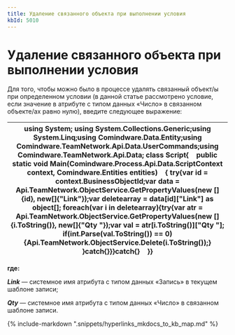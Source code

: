 ```yaml
---
title: Удаление связанного объекта при выполнении условия
kbId: 5010
---
```


# Удаление связанного объекта при выполнении условия

Для того, чтобы можно было в процессе удалять связанный объект/ы при определенном условии (в данной статье рассмотрено условие, если значение в атрибуте с типом данных «Число» в связанном объекте/ах равно нулю), введите следующее выражение:

| using System; using System.Collections.Generic;using System.Linq;using Comindware.Data.Entity;using Comindware.TeamNetwork.Api.Data.UserCommands;using Comindware.TeamNetwork.Api.Data; class Script{    public static void Main(Comindware.Process.Api.Data.ScriptContext context, Comindware.Entities entities)    { try{var id = context.BusinessObjectId;var data = Api.TeamNetwork.ObjectService.GetPropertyValues(new []{id}, new[]{"Link"});var deletearray = data[id]["Link"] as object[]; foreach(var i in deletearray){try{var atr = Api.TeamNetwork.ObjectService.GetPropertyValues(new []{i.ToString()}, new[]{"Qty "});var val = atr[i.ToString()]["Qty "]; if(int.Parse(val.ToString()) == 0){Api.TeamNetwork.ObjectService.Delete(i.ToString());} }catch{}}}catch{}    }} |
| --- |

**где:**

***Link*** — системное имя атрибута с типом данных «Запись» в текущем шаблоне записи;

***Qty*** — системное имя атрибута с типом данных «Число» в связанном шаблоне записи.

{% include-markdown ".snippets/hyperlinks_mkdocs_to_kb_map.md" %}
